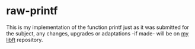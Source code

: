 # raw-printf
This is my implementation of the function printf just as it was submitted for the subject, any changes, upgrades or adaptations -if made- will be on [my libft](https://github.com/luna7111/libft) repository.
